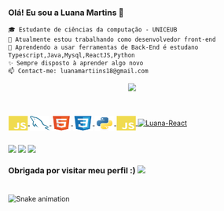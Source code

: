 ### Olá! Eu sou a Luana Martins 👋

    🎓 Estudante de ciências da computação - UNICEUB
    🤖 Atualmente estou trabalhando como desenvolvedor front-end
    🌱 Aprendendo a usar ferramentas de Back-End é estudano Typescript,Java,Mysql,ReactJS,Python
    ✨ Sempre disposto à aprender algo novo 
    📫 Contact-me: luanamartiins18@gmail.com
    
    
<div align="center">
  <a href="https://github.com/luanamartiins18">
  <img height="160em" src="https://github-readme-stats.vercel.app/api?username=luanamartiins18&show_icons=true&theme=dracula&include_all_commits=true&count_private=true"/>
</div>
  

##


<div style="display: inline_block"><br>
  <img align="center" alt="Luana-Js" height="30" width="40" src="https://raw.githubusercontent.com/devicons/devicon/master/icons/javascript/javascript-plain.svg">
  <img align="center" alt="Luana-mysql" height="30" width="40" src="https://raw.githubusercontent.com/devicons/devicon/master/icons/mysql/mysql-original.svg">
  <img align="center" alt="Luana-HTML" height="30" width="40" src="https://raw.githubusercontent.com/devicons/devicon/master/icons/html5/html5-original.svg">
  <img align="center" alt="Luana-CSS" height="30" width="40" src="https://raw.githubusercontent.com/devicons/devicon/master/icons/css3/css3-original.svg">
  <img align="center" alt="Luana-Python" height="30" width="40" src="https://raw.githubusercontent.com/devicons/devicon/master/icons/python/python-original.svg">
  <img align="center" alt="Luana-JavaScript" height="30" width="40" src="https://raw.githubusercontent.com/devicons/devicon/master/icons/javascript/javascript-plain.svg">
   <img align="center" alt="Luana-React" height="30" width="40" src="https://cdn.jsdelivr.net/gh/devicons/devicon/icons/react/react-original.svg">
</div> 
  
  ##

 <div 
   <a href="https://instagram.com/luana.martiins18" target="_blank"><img src="https://img.shields.io/badge/-Instagram-%23E4405F?style=for-the-badge&logo=instagram&logoColor=white" target="_blank"></a>
  <a href = "mailto:luanamartiins18@gmail.com"><img src="https://img.shields.io/badge/-Gmail-%23333?style=for-the-badge&logo=gmail&logoColor=white" target="_blank"></a>
  <a href="https://www.linkedin.com/in/luana-martins-664699191/" target="_blank"><img src="https://img.shields.io/badge/-LinkedIn-%230077B5?style=for-the-badge&logo=linkedin&logoColor=white" target="_blank"></a> 
 </div> 
  
<h3>Obrigada por visitar meu perfil :) <img height="45" src="https://emoji.gg/assets/emoji/5206-pug-dance.gif"</h3>
  
#
  

![Snake animation](https://github.com/Luanamartiins18/luanamartiins18/blob/output/github-contribution-grid-snake.svg)
